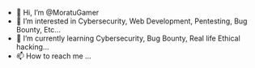 - 👋 Hi, I’m @MoratuGamer
- 👀 I’m interested in Cybersecurity, Web Development, Pentesting, Bug Bounty, Etc...
- 🌱 I’m currently learning Cybersecurity, Bug Bounty, Real life Ethical hacking...
- 📫 How to reach me ...

<!---
MoratuGamer/MoratuGamer is a ✨ special ✨ repository because its `README.md` (this file) appears on your GitHub profile.
You can click the Preview link to take a look at your changes.
--->
